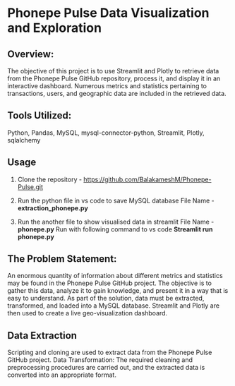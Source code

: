 <h1>Phonepe Pulse Data Visualization and Exploration</h1>
<h2>Overview:</h2>
The objective of this project is to use Streamlit and Plotly to retrieve data from the Phonepe Pulse GitHub repository, process it, and display it in an interactive dashboard. Numerous metrics and statistics pertaining to transactions, users, and geographic data are included in the retrieved data.

<h2>Tools Utilized:</h2>
Python, Pandas, MySQL, mysql-connector-python, Streamlit, Plotly, sqlalchemy

<h2>Usage</h2>

1) Clone the repository - https://github.com/BalakameshM/Phonepe-Pulse.git

2) Run the python file in vs code to save MySQL database
    File Name - __extraction_phonepe.py__
   
3) Run the another file to show visualised data in streamlit
    File Name - __phonepe.py__
    Run with following command to vs code
      __Streamlit run phonepe.py__

<h2>The Problem Statement:</h2>
An enormous quantity of information about different metrics and statistics may be found in the Phonepe Pulse GitHub project. The objective is to gather this data, analyze it to gain knowledge, and present it in a way that is easy to understand. As part of the solution, data must be extracted, transformed, and loaded into a MySQL database. Streamlit and Plotly are then used to create a live geo-visualization dashboard.

<h2>Data Extraction</h2>
Scripting and cloning are used to extract data from the Phonepe Pulse GitHub project.
Data Transformation: The required cleaning and preprocessing procedures are carried out, and the extracted data is converted into an appropriate format.


